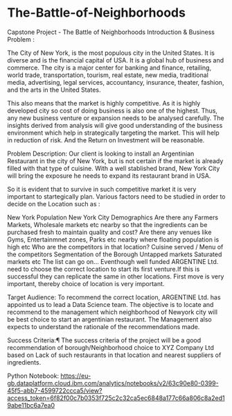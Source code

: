 # The-Battle-of-Neighborhoods
Capstone Project - The Battle of Neighborhoods
Introduction & Business Problem :

The City of New York, is the most populous city in the United States. It is diverse and is the financial capital of USA. 
It is a global hub of business and commerce. 
The city is a major center for banking and finance, retailing, world trade, transportation, tourism, real estate, new media, traditional media, advertising, legal services, accountancy, insurance, theater, fashion, and the arts in the United States.

This also means that the market is highly competitive. As it is highly developed city so cost of doing business is also one of the highest. Thus, any new business venture or expansion needs to be analysed carefully. The insights derived from analysis will give good understanding of the business environment which help in strategically targeting the market. This will help in reduction of risk. And the Return on Investment will be reasonable.

Problem Description:
Our client is looking to install an Argentinian Restaurant in the city of New York, but is not certain if the market is already filled with that type of cuisine.
With a well stablished brand, New York City will bring the exposure he needs to expand its restaurant brand in USA.

So it is evident that to survive in such competitive market it is very important to startegically plan. Various factors need to be studied in order to decide on the Location such as :

New York Population
New York City Demographics
Are there any Farmers Markets, Wholesale markets etc nearby so that the ingredients can be purchased fresh to maintain quality and cost?
Are there any venues like Gyms, Entertainmnet zones, Parks etc nearby where floating population is high etc
Who are the competitors in that location?
Cuisine served / Menu of the competitors
Segmentation of the Borough
Untapped markets
Saturated markets etc
The list can go on...
Eventhough well funded ARGENTINE Ltd. need to choose the correct location to start its first venture.If this is successful they can replicate the same in other locations. First move is very important, thereby choice of location is very important.

Target Audience:
To recommend the correct location, ARGENTINE Ltd. has appointed us to lead a Data Science team. The objective is to locate and recommend to the management which neighborhood of Newyork city will be best choice to start an argentinian restaurant. The Management also expects to understand the rationale of the recommendations made.

Success Criteria:¶
The success criteria of the project will be a good recommendation of borough/Neighborhood choice to XYZ Company Ltd based on Lack of such restaurants in that location and nearest suppliers of ingredients.


Python Notebook: https://eu-gb.dataplatform.cloud.ibm.com/analytics/notebooks/v2/63c90e80-0399-45f5-abb7-4599722ccca5/view?access_token=6f82f00c7b0353f725c2c32ca5ec6848a177c66a806c8a2ed19abe11bc6a7ea0
